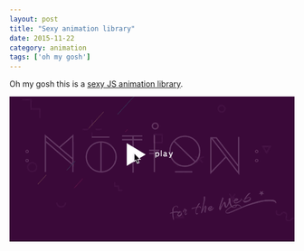 ```yaml
---
layout: post
title: "Sexy animation library"
date: 2015-11-22
category: animation
tags: ['oh my gosh']
---
```


Oh my gosh this is a [sexy JS animation library](http://mojs.io/).

<a href="http://mojs.io" target="_blank"><img src="/img/mojs.gif" class="img-responsive" title="Animation sample"></a>